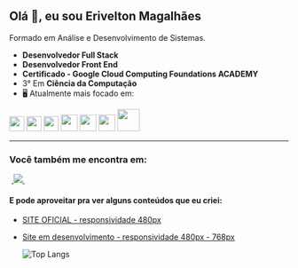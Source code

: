 ## Olá 👋, eu sou Erivelton Magalhães
Formado em Análise e Desenvolvimento de Sistemas.


- **Desenvolvedor Full Stack**
- **Desenvolvedor Front End**
- **Certificado - Google Cloud Computing 
Foundations ACADEMY**
- 3° Em **Ciência da Computação**
- 🖥️ Atualmente mais focado em:
<div display="flex" >
<img width="27" higth="27"   src="https://cdn.jsdelivr.net/gh/devicons/devicon@latest/icons/javascript/javascript-original.svg" />
<img width="27" higth="27"  src="https://cdn.jsdelivr.net/gh/devicons/devicon@latest/icons/html5/html5-original.svg" />
<img width="27" higth="27" src="https://cdn.jsdelivr.net/gh/devicons/devicon@latest/icons/css3/css3-original.svg" />   
<img width="30" higth="30"  src="https://cdn.jsdelivr.net/gh/devicons/devicon@latest/icons/angularjs/angularjs-original.svg" />
<img width="30" higth="30" src="https://cdn.jsdelivr.net/gh/devicons/devicon@latest/icons/nodejs/nodejs-original-wordmark.svg" />
<img width="30" higth="30" src="https://cdn.jsdelivr.net/gh/devicons/devicon@latest/icons/python/python-original.svg" />
<img width="40" higth="40" src="https://cdn.jsdelivr.net/gh/devicons/devicon@latest/icons/django/django-plain-wordmark.svg" />
          
</div>

  _____________________________________________________
### Você também me encontra em:
&nbsp;<a href="https://www.linkedin.com/in/erivelton-magalhães-553a6b215">
  <img src="https://img.shields.io/badge/linkedin-%230077B5.svg?style=for-the-badge&logo=linkedin&logoColor=white">
</a>&nbsp;
&nbsp;


#### E pode aproveitar pra ver alguns conteúdos que eu criei:
- <a href="https://web-desing-page.netlify.app/">SITE OFICIAL - responsividade 480px
  </a>
- <a href="https://calm-web-designer.netlify.app/">
   Site em desenvolvimento - responsividade 480px - 768px
  </a>

  ![Top Langs](https://github-readme-stats.vercel.app/api/top-langs/?username=EriveltonMGit&layout=compact)

